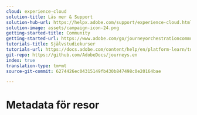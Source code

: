 ```yaml
---
cloud: experience-cloud
solution-title: Läs mer & Support
solution-hub-url: https://helpx.adobe.com/support/experience-cloud.html
solution-image: assets/campaign-icon-24.png
getting-started-title: Community
getting-started-url: https://www.adobe.com/go/journeyorchestrationcommunity
tutorials-title: Självstudiekurser
tutorials-url: https://docs.adobe.com/content/help/en/platform-learn/tutorials/journey-orchestration/introduction.html
git-repo: https://github.com/AdobeDocs/journeys.en
index: true
translation-type: tm+mt
source-git-commit: 6274426ec04315149fb430b847498c0e20164bae

---
```



# Metadata för resor
